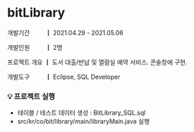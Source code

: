 # bitLibrary

개발기간 　　 ┃ 2021.04.29 - 2021.05.06

개발인원 　　 ┃ 2명

프로젝트 개요 ┃ 도서 대출/반납 및 열람실 예약 서비스. 콘솔창에 구현.
               
개발도구 　　 ┃ Eclipse, SQL Developer


### 💡 프로젝트 실행
- 테이블 / 테스트 데이터 생성 : BitLibrary_SQL.sql
- src/kr/co/bit/library/main/libraryMain.java 실행
